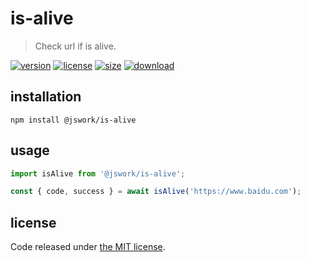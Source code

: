 # is-alive
> Check url if is alive.

[![version][version-image]][version-url]
[![license][license-image]][license-url]
[![size][size-image]][size-url]
[![download][download-image]][download-url]

## installation
```shell
npm install @jswork/is-alive
```

## usage
```js
import isAlive from '@jswork/is-alive';

const { code, success } = await isAlive('https://www.baidu.com');
```

## license
Code released under [the MIT license](https://github.com/afeiship/is-alive/blob/master/LICENSE.txt).

[version-image]: https://img.shields.io/npm/v/@jswork/is-alive
[version-url]: https://npmjs.org/package/@jswork/is-alive

[license-image]: https://img.shields.io/npm/l/@jswork/is-alive
[license-url]: https://github.com/afeiship/is-alive/blob/master/LICENSE.txt

[size-image]: https://img.shields.io/bundlephobia/minzip/@jswork/is-alive
[size-url]: https://github.com/afeiship/is-alive/blob/master/dist/is-alive.min.js

[download-image]: https://img.shields.io/npm/dm/@jswork/is-alive
[download-url]: https://www.npmjs.com/package/@jswork/is-alive
